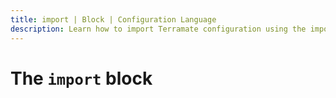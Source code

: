 ```yaml
---
title: import | Block | Configuration Language
description: Learn how to import Terramate configuration using the import block.
---
```


# The `import` block
